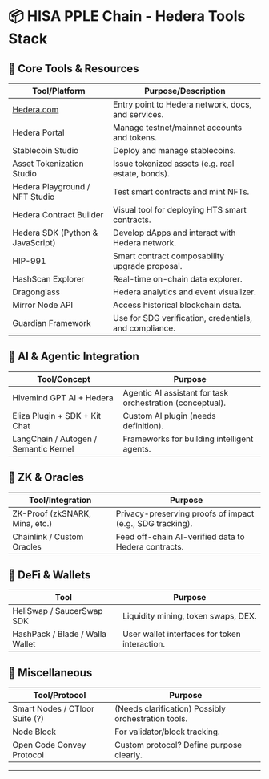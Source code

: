 # 📦 HISA PPLE Chain - Hedera Tools Stack

## 🧰 Core Tools & Resources

| Tool/Platform                       | Purpose/Description |
|------------------------------------|----------------------|
| [Hedera.com](https://hedera.com)   | Entry point to Hedera network, docs, and services. |
| Hedera Portal                      | Manage testnet/mainnet accounts and tokens. |
| Stablecoin Studio                  | Deploy and manage stablecoins. |
| Asset Tokenization Studio         | Issue tokenized assets (e.g. real estate, bonds). |
| Hedera Playground / NFT Studio    | Test smart contracts and mint NFTs. |
| Hedera Contract Builder           | Visual tool for deploying HTS smart contracts. |
| Hedera SDK (Python & JavaScript)  | Develop dApps and interact with Hedera network. |
| HIP-991                            | Smart contract composability upgrade proposal. |
| HashScan Explorer                 | Real-time on-chain data explorer. |
| Dragonglass                       | Hedera analytics and event visualizer. |
| Mirror Node API                   | Access historical blockchain data. |
| Guardian Framework                | Use for SDG verification, credentials, and compliance. |

## 🤖 AI & Agentic Integration

| Tool/Concept                      | Purpose |
|----------------------------------|---------|
| Hivemind GPT AI + Hedera         | Agentic AI assistant for task orchestration (conceptual). |
| Eliza Plugin + SDK + Kit Chat    | Custom AI plugin (needs definition). |
| LangChain / Autogen / Semantic Kernel | Frameworks for building intelligent agents. |

## 🔄 ZK & Oracles

| Tool/Integration                    | Purpose |
|------------------------------------|---------|
| ZK-Proof (zkSNARK, Mina, etc.)     | Privacy-preserving proofs of impact (e.g., SDG tracking). |
| Chainlink / Custom Oracles         | Feed off-chain AI-verified data to Hedera contracts. |

## 💱 DeFi & Wallets

| Tool                     | Purpose |
|--------------------------|---------|
| HeliSwap / SaucerSwap SDK | Liquidity mining, token swaps, DEX. |
| HashPack / Blade / Walla Wallet | User wallet interfaces for token interaction. |

## 🧪 Miscellaneous

| Tool/Protocol                     | Purpose |
|----------------------------------|---------|
| Smart Nodes / CTloor Suite (?)   | (Needs clarification) Possibly orchestration tools. |
| Node Block                        | For validator/block tracking. |
| Open Code Convey Protocol        | Custom protocol? Define purpose clearly. |

---

